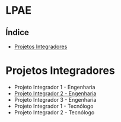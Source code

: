 # LPAE

## Índice

- [Projetos Integradores](#projetos-integradores)



# Projetos Integradores

- Projeto Integrador 1 - Engenharia
- [Projeto Integrador 2 - Engenharia](./PI2_Engenharia/index.html)
- Projeto Integrador 3 - Engenharia
- Projeto Integrador 1 - Tecnólogo
- Projeto Integrador 2 - Tecnólogo

